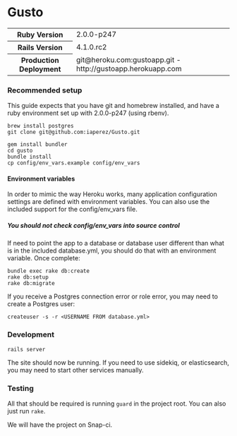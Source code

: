 # Gusto
<table>
  <tr>
    <th>
      Ruby Version
    </th>
    <td>
      2.0.0-p247
    </td>
  </tr>
  <tr>
    <th>
      Rails Version
    </th>
    <td>
      4.1.0.rc2
    </td>
  </tr>
  <tr>
    <th>
      Production Deployment
    </th>
    <td>
      git@heroku.com:gustoapp.git - http://gustoapp.herokuapp.com
    </td>
  </tr>
</table>

### Recommended setup

This guide expects that you have git and homebrew installed, and have a ruby environment set up with 2.0.0-p247 (using rbenv).

    brew install postgres
    git clone git@github.com:iaperez/Gusto.git

    gem install bundler
    cd gusto
    bundle install
    cp config/env_vars.example config/env_vars
    

#### Environment variables

In order to mimic the way Heroku works, many application configuration settings are defined with environment variables. You can also use the included support for the config/env_vars file.

##### You should not check config/env_vars into source control

If need to point the app to a database or database user different than what is in the included database.yml, you should do that with an environment variable. Once complete:

    bundle exec rake db:create
    rake db:setup
    rake db:migrate

If you receive a Postgres connection error or role error, you may need to create a Postgres user:

    createuser -s -r <USERNAME FROM database.yml>
    
### Development

    rails server

The site should now be running. If you need to use sidekiq, or elasticsearch, you may need to start other services manually.

### Testing

All that should be required is running `guard` in the project root. You can also just run `rake`.

We will have the project on Snap-ci.

